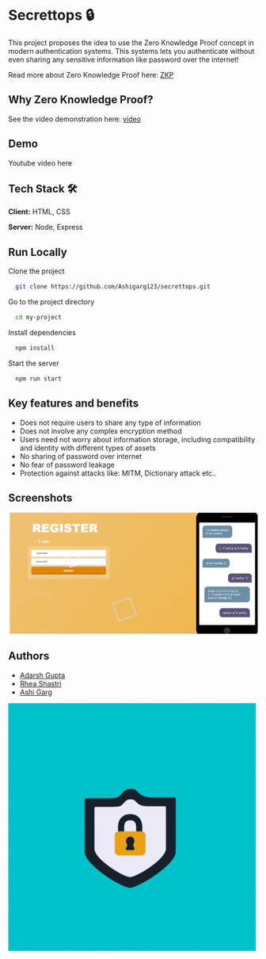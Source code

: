 # Secrettops 🔒 
This project proposes the idea to use the Zero Knowledge Proof concept in modern authentication systems.
This systems lets you authenticate without even sharing any sensitive information like password over the internet! 

Read more about Zero Knowledge Proof here: [ZKP](https://en.wikipedia.org/wiki/Zero-knowledge_proof)

## Why Zero Knowledge Proof?
See the video demonstration here: [video](https://app.animaker.com/animo/0zqBawvYOnw5zZxC)

## Demo
Youtube video here 

## Tech Stack 🛠
**Client:** HTML, CSS

**Server:** Node, Express
## Run Locally

Clone the project

```bash
  git clone https://github.com/Ashigarg123/secrettops.git
```

Go to the project directory

```bash
  cd my-project
```

Install dependencies

```bash
  npm install
```

Start the server

```bash
  npm run start
```
## Key features and benefits 
- Does not require users to share any type of information
- Does not involve any complex encryption method
- Users need not worry about information storage, including compatibility and identity with different types of assets
- No sharing of password over internet
- No fear of password leakage
- Protection against attacks like: MITM, Dictionary attack etc..

## Screenshots
![image](https://github.com/Ashigarg123/secrettops/blob/main/image1.png)

## Authors

- [Adarsh Gupta](https://github.com/adarshguptacse18)
- [Rhea Shastri](https://github.com/Rio-cyber)
- [Ashi Garg](https://github.com/Ashigarg123)


![Logo](https://github.com/Ashigarg123/secrettops/blob/main/Secrettops!.gif)
